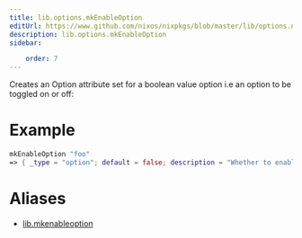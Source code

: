 ```yaml
---
title: lib.options.mkEnableOption
editUrl: https://www.github.com/nixos/nixpkgs/blob/master/lib/options.nix#L116C5
description: lib.options.mkEnableOption
sidebar:

    order: 7
---
```


Creates an Option attribute set for a boolean value option i.e an
option to be toggled on or off:

# Example

```nix
mkEnableOption "foo"
=> { _type = "option"; default = false; description = "Whether to enable foo."; example = true; type = { ... }; }
```


# Aliases

- [lib.mkenableoption](/nix-doc-comments/reference/lib/lib-mkenableoption)


